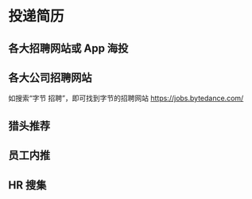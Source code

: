 # 投递简历

## 各大招聘网站或 App 海投

## 各大公司招聘网站

如搜索“字节 招聘”，即可找到字节的招聘网站 https://jobs.bytedance.com/

## 猎头推荐

## 员工内推

## HR 搜集
